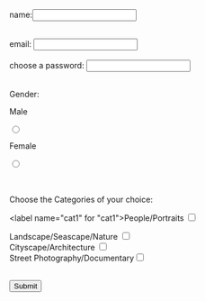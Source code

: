 <form action="http://monkey.tumo.org/activities/web/phase-2/working-with-html-elements-2/form-submit.php" method="get"> <label for="name">name:</label><input id="name" name="name" type="text"><br /><br />

<label for="email">email:</label> <input id="email" name="email" type="text"><br /><br /> <label for="password">choose a password: </label> <input id="password" name="password" type="password"><br /><br />

Gender: <br />

<label for="male">Male</label>

<input type="radio" value="male" name="sex" id="male" />

<label for="female">Female</label>

<input type="radio" value="female" name="sex" id="female" />

<br /><br /><span>Choose the Categories of your choice: </span><br />

<label name="cat1" for "cat1">People/Portraits</label> <input type="checkbox" id="cat1" name="cat1"><br />

<label name="cat2" for="cat2"> Landscape/Seascape/Nature</label> <input type="checkbox" id="cat2" name="cat2"><br /> <label name="cat2" for="cat3">Cityscape/Architecture</label> <input type="checkbox" id="cat3" name="cat3"><br /> <label name="cat3" for="cat4">Street Photography/Documentary</label><input type="checkbox" id="cat4" name="cat4"><br /><br />

<input type="submit">

</form>
